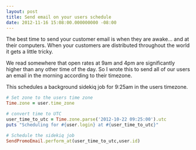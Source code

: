 ```yaml
---
layout: post
title: Send email on your users schedule
date: 2012-11-16 15:08:00.000000000 -08:00
---
```

The best time to send your customer email is when they are awake… and at their computers. When your customers are distributed throughout the world it gets a little tricky.

We read somewhere that open rates at 9am and 4pm are significantly higher than any other time of the day. So I wrote this to send all of our users an email in the morning according to their timezone.

This schedules a background sidekiq job for 9:25am in the users timezone.

```ruby
# Set zone to the users time zone
Time.zone = user.time_zone

# convert time to UTC
user_time_to_utc = Time.zone.parse('2012-10-22 09:25:00').utc
puts "Scheduling for #{user.login} at #{user_time_to_utc}"

# Schedule the sidekiq job
SendPromoEmail.perform_at(user_time_to_utc,user.id)
```
